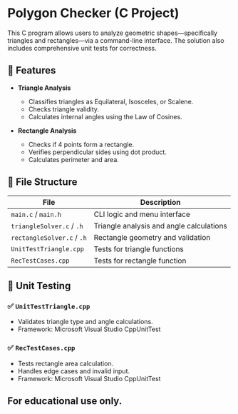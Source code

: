 # Polygon Checker (C Project)

This C program allows users to analyze geometric shapes—specifically triangles and rectangles—via a command-line interface. The solution also includes comprehensive unit tests for correctness.

## 🧠 Features

- **Triangle Analysis**
  - Classifies triangles as Equilateral, Isosceles, or Scalene.
  - Checks triangle validity.
  - Calculates internal angles using the Law of Cosines.

- **Rectangle Analysis**
  - Checks if 4 points form a rectangle.
  - Verifies perpendicular sides using dot product.
  - Calculates perimeter and area.

## 📂 File Structure

| File | Description |
|------|-------------|
| `main.c` / `main.h` | CLI logic and menu interface |
| `triangleSolver.c` / `.h` | Triangle analysis and angle calculations |
| `rectangleSolver.c` / `.h` | Rectangle geometry and validation |
| `UnitTestTriangle.cpp` | Tests for triangle functions |
| `RecTestCases.cpp` | Tests for rectangle function |

## 🧪 Unit Testing

### ✅ `UnitTestTriangle.cpp`
- Validates triangle type and angle calculations.
- Framework: Microsoft Visual Studio CppUnitTest

### ✅ `RecTestCases.cpp`
- Tests rectangle area calculation.
- Handles edge cases and invalid input.
- Framework: Microsoft Visual Studio CppUnitTest


## For educational use only.
